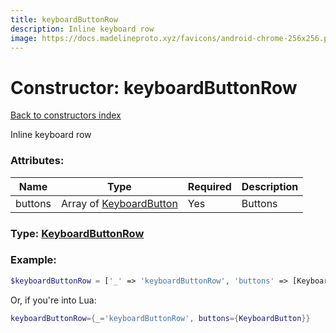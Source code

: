 ```yaml
---
title: keyboardButtonRow
description: Inline keyboard row
image: https://docs.madelineproto.xyz/favicons/android-chrome-256x256.png
---
```

# Constructor: keyboardButtonRow  
[Back to constructors index](index.md)



Inline keyboard row

### Attributes:

| Name     |    Type       | Required | Description |
|----------|---------------|----------|-------------|
|buttons|Array of [KeyboardButton](../types/KeyboardButton.md) | Yes|Buttons|



### Type: [KeyboardButtonRow](../types/KeyboardButtonRow.md)


### Example:

```php
$keyboardButtonRow = ['_' => 'keyboardButtonRow', 'buttons' => [KeyboardButton, KeyboardButton]];
```  


Or, if you're into Lua:

```lua
keyboardButtonRow={_='keyboardButtonRow', buttons={KeyboardButton}}

```


